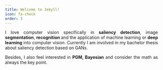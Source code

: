 ```yaml
---
title: Welcome to Jekyll!
icon: fa-check
order: 3
---
```


<p style="text-align:justify">I love computer vision specifically in <b>saliency detection</b>, image <b>segmentation</b>, <b>recognition </b>and the application of  machine learning or <b>deep learning</b> into computer vision. Currently I am involved in my bachelor thesis about saliency detection based on GANs.</p>
<p style="text-align:justify">Besides, I also feel interested in <b>PGM, Bayesian</b> and consider the math as always the key point. </p> 
